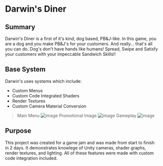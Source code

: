 # Darwin's Diner

## Summary

Darwin's Diner is a first of it's kind, dog based, PB&J-like. In this game, you are a dog and you make PB&J's for your customers. And really... that's all you can do. Dog's don't have hands like humans!
Spread, Swipe and Satisfy your customers with your impeccable Sandwich Skills!!

## Base System

Darwin's uses systems which include:

- Custom Menus
- Custom Code Integrated Shaders
- Render Textures
- Custom Camera Material Conversion

> Main Menu
![image](https://i.imgur.com/HeGwc5h.png)
> Promotional Image
![image](https://i.imgur.com/0HMGeGN.png)
> Gameplay
![image](https://i.imgur.com/0M8dQVL.png)


## Purpose

This project was created for a game jam and was made from start to finish in 2 days. It demonstrates knowlege of Unity cameras, shader graphs, render textures, and lighting. All of these features were made with custom code integration included.
